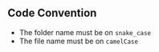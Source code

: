 ## Code Convention
- The folder name must be on `snake_case`
- The file name must be on `camelCase`
